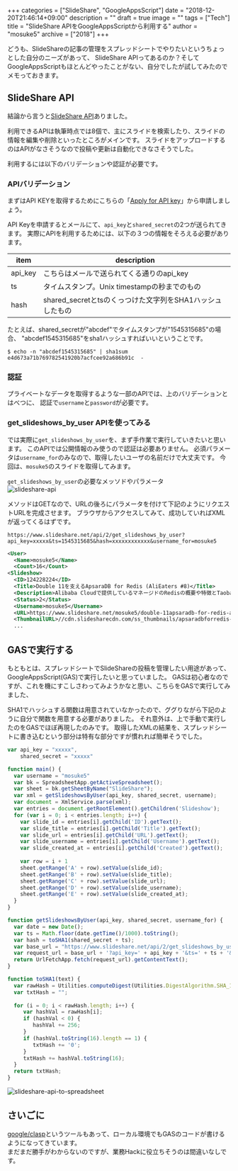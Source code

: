 +++
categories = ["SlideShare", "GoogleAppsScript"]
date = "2018-12-20T21:46:14+09:00"
description = ""
draft = true
image = ""
tags = ["Tech"]
title = "SlideShare APIをGoogleAppsScriptから利用する"
author = "mosuke5"
archive = ["2018"]
+++

どうも、SlideShareの記事の管理をスプレッドシートでやりたいというちょっとした自分のニーズがあって、
SlideShare APIってあるのか？そしてGoogleAppsScriptもほとんどやったことがない、自分でしたが試してみたのでメモっておきます。

## SlideShare API
結論から言うと[SlideShare API](https://www.slideshare.net/developers)ありました。

利用できるAPIは執筆時点では8個で、主にスライドを検索したり、スライドの情報を編集や削除といったところがメインです。
スライドをアップロードするのはAPIがなさそうなので投稿や更新は自動化できなさそうでした。

利用するには以下のバリデーションや認証が必要です。

### APIバリデーション
まずはAPI KEYを取得するためにこちらの「[Apply for API key](https://www.slideshare.net/developers/applyforapi)」から申請しましょう。

API Keyを申請するとメールにて、`api_key`と`shared_secret`の2つが送られてきます。
実際にAPIを利用するためには、以下の３つの情報をそろえる必要があります。

|item|description|
|---|---|
|api_key|こちらはメールで送られてくる通りのapi_key|
|ts|タイムスタンプ。Unix timestampの秒までのもの|
|hash|shared_secretとtsのくっつけた文字列をSHA1ハッシュしたもの|

たとえば、shared_secretが"abcdef"でタイムスタンプが"1545315685"の場合、
"abcdef1545315685"をsha1ハッシュすればいいということです。

```
$ echo -n "abcdef1545315685" | sha1sum
e4d673a71b769782541920b7acfcee92a686b91c  -
```

### 認証
プライベートなデータを取得するような一部のAPIでは、上のバリデーションとはべつに、
認証で`username`と`password`が必要です。

### get_slideshows_by_user APIを使ってみる
では実際に`get_slideshows_by_user`を、まず手作業で実行していきたいと思います。
このAPIでは公開情報のみ使うので認証は必要ありません。
必須パラメータは`username_for`のみなので、取得したいユーザの名前だけで大丈夫です。
今回は、`mosuke5`のスライドを取得してみます。

`get_slideshows_by_user`の必要なメッソドやパラメータ  
![slideshare-api](/image/slideshare_api_by_user.png)

メソッドはGETなので、URLの後ろにパラメータを付けて下記のようにリクエストURLを完成させます。
ブラウザからアクセスしてみて、成功していればXMLが返ってくるはずです。

```
https://www.slideshare.net/api/2/get_slideshows_by_user?api_key=xxxxx&ts=1545315685&hash=xxxxxxxxxxxx&username_for=mosuke5
```

```xml
<User>
  <Name>mosuke5</Name>
  <Count>16</Count>
<Slideshow>
  <ID>124228224</ID>
  <Title>Double 11を支えるApsaraDB for Redis (AliEaters #8)</Title>
  <Description>Alibaba Cloudで提供しているマネージドのRedisの概要や特徴とTaobao内での利用について少しだけ触れます。元ネタはAlibaba Cloudの国際チームが投稿しているブログです。</Description>
  <Status>2</Status>
  <Username>mosuke5</Username>
  <URL>https://www.slideshare.net/mosuke5/double-11apsaradb-for-redis-alieaters-8</URL>
  <ThumbnailURL>//cdn.slidesharecdn.com/ss_thumbnails/apsaradbforredis-181128061230-thumbnail.jpg?cb=1543385711</ThumbnailURL>
  ...
```

## GASで実行する
もともとは、スプレッドシートでSlideShareの投稿を管理したい用途があって、
GoogleAppsScript(GAS)で実行したいと思っていました。
GASは初心者なのですが、これを機にすこしさわってみようかなと思い、こちらをGASで実行してみました、

SHA1でハッシュする関数は用意されていなかったので、ググりながら下記のように自分で関数を用意する必要がありました。
それ意外は、上で手動で実行したのをGASでほぼ再現したのみです。
取得したXMLの結果を、スプレッドシートに書き込むという部分は特有な部分ですが慣れれば簡単そうでした。

```javascript
var api_key = "xxxxx",
    shared_secret = "xxxxx"

function main() {
  var username = "mosuke5"
  var bk = SpreadsheetApp.getActiveSpreadsheet();
  var sheet = bk.getSheetByName("SlideShare");
  var xml = getSlideshowsByUser(api_key, shared_secret, username);
  var document = XmlService.parse(xml);
  var entries = document.getRootElement().getChildren('Slideshow');
  for (var i = 0; i < entries.length; i++) {
    var slide_id = entries[i].getChild('ID').getText();
    var slide_title = entries[i].getChild('Title').getText();
    var slide_url = entries[i].getChild('URL').getText();
    var slide_username = entries[i].getChild('Username').getText();
    var slide_created_at = entries[i].getChild('Created').getText();
    
    var row = i + 1
    sheet.getRange('A' + row).setValue(slide_id);
    sheet.getRange('B' + row).setValue(slide_title);
    sheet.getRange('C' + row).setValue(slide_url);
    sheet.getRange('D' + row).setValue(slide_username);
    sheet.getRange('E' + row).setValue(slide_created_at);
  }
}

function getSlideshowsByUser(api_key, shared_secret, username_for) {
  var date = new Date();
  var ts = Math.floor(date.getTime()/1000).toString();
  var hash = toSHA1(shared_secret + ts);
  var base_url = "https://www.slideshare.net/api/2/get_slideshows_by_user";
  var request_url = base_url + '?api_key=' + api_key + '&ts=' + ts + '&hash=' + hash + '&username_for=' + username_for;
  return UrlFetchApp.fetch(request_url).getContentText();
}

function toSHA1(text) {
  var rawHash = Utilities.computeDigest(Utilities.DigestAlgorithm.SHA_1, text);
  var txtHash = "";
  
  for (i = 0; i < rawHash.length; i++) {
	 var hashVal = rawHash[i];
	 if (hashVal < 0) {
		hashVal += 256;
	 }
	 if (hashVal.toString(16).length == 1) {
		txtHash += '0';
	 }
	 txtHash += hashVal.toString(16);
  }
  return txtHash;
}
```

![slideshare-api-to-spreadsheet](/image/slideshare_api_to_spreadsheet.png)

## さいごに
[google/clasp](https://github.com/google/clasp)というツールもあって、ローカル環境でもGASのコードが書けるようになってきています。  
まだまだ勝手がわからないのですが、業務Hackに役立ちそうのは間違いなしです。